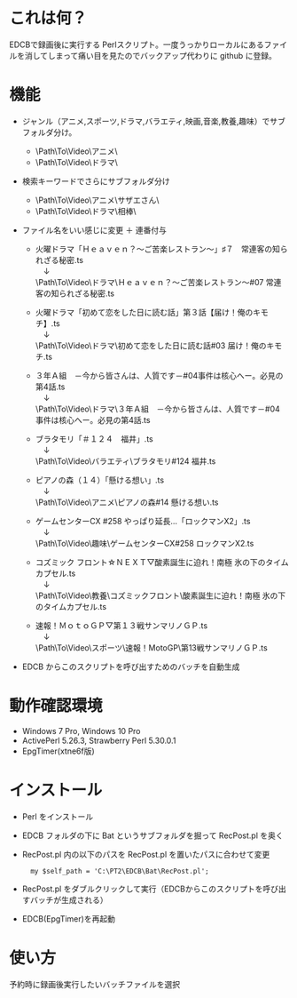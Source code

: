 # これは何？
EDCBで録画後に実行する Perlスクリプト。一度うっかりローカルにあるファイルを消してしまって痛い目を見たのでバックアップ代わりに github に登録。

# 機能
* ジャンル（アニメ,スポーツ,ドラマ,バラエティ,映画,音楽,教養,趣味）でサブフォルダ分け。

    * \Path\To\Video\アニメ\
    * \Path\To\Video\ドラマ\

* 検索キーワードでさらにサブフォルダ分け

    * \Path\To\Video\アニメ\サザエさん\
    * \Path\To\Video\ドラマ\相棒\

* ファイル名をいい感じに変更 ＋ 連番付与

    * 火曜ドラマ「Ｈｅａｖｅｎ？～ご苦楽レストラン～」♯７　常連客の知られざる秘密.ts  
    　↓  
    \Path\To\Video\ドラマ\Ｈｅａｖｅｎ？～ご苦楽レストラン～\#07 常連客の知られざる秘密.ts

    * 火曜ドラマ「初めて恋をした日に読む話」第３話【届け！俺のキモチ】.ts  
    　↓  
    \Path\To\Video\ドラマ\初めて恋をした日に読む話\#03 届け！俺のキモチ.ts

    * ３年Ａ組　－今から皆さんは、人質です－#04事件は核心へー。必見の第4話.ts  
    　↓  
    \Path\To\Video\ドラマ\３年Ａ組　－今から皆さんは、人質です－\#04 事件は核心へー。必見の第4話.ts

    * ブラタモリ「＃１２４　福井」.ts  
    　↓  
    \Path\To\Video\バラエティ\ブラタモリ\#124 福井.ts

    * ピアノの森（１４）「懸ける想い」.ts  
    　↓  
    \Path\To\Video\アニメ\ピアノの森\#14 懸ける想い.ts

    * ゲームセンターCX #258 やっぱり延長…「ロックマンX2」.ts  
    　↓  
    \Path\To\Video\趣味\ゲームセンターCX\#258 ロックマンX2.ts

    * コズミック フロント☆ＮＥＸＴ▽酸素誕生に迫れ！南極 氷の下のタイムカプセル.ts  
    　↓  
    \Path\To\Video\教養\コズミックフロント\酸素誕生に迫れ！南極 氷の下のタイムカプセル.ts

    * 速報！ＭｏｔｏＧＰ▽第１３戦サンマリノＧＰ.ts  
    　↓      
    \Path\To\Video\スポーツ\速報！MotoGP\第13戦サンマリノＧＰ.ts

* EDCB からこのスクリプトを呼び出すためのバッチを自動生成
 
# 動作確認環境
* Windows 7 Pro, Windows 10 Pro
* ActivePerl 5.26.3, Strawberry Perl 5.30.0.1
* EpgTimer(xtne6f版)

# インストール
* Perl をインストール
* EDCB フォルダの下に Bat というサブフォルダを掘って RecPost.pl を奥く
* RecPost.pl 内の以下のパスを RecPost.pl を置いたパスに合わせて変更

    	my $self_path = 'C:\PT2\EDCB\Bat\RecPost.pl';

* RecPost.pl をダブルクリックして実行（EDCBからこのスクリプトを呼び出すバッチが生成される）
* EDCB(EpgTimer)を再起動

# 使い方
予約時に録画後実行したいバッチファイルを選択
